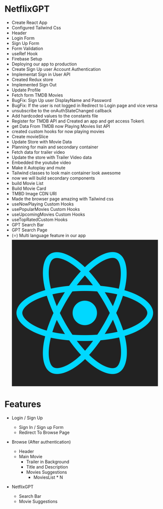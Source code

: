# NetflixGPT
- Create React App
- Configured Tailwind Css
- Header
- Login Form
- Sign Up Form
- Form Validation
- useRef Hook
- Firebase Setup
- Deploying our app to production
- Create Sign Up user Account Authentication
- Implementat Sign in User API
- Created Redux store
- Implemented Sign Out
- Update Profile
- Fetch form TMDB Movies
- BugFix: Sign Up user DisplayName and Password
- BugFix: If the user is not logged in Redirect to Login page and vice versa
- unsubscribe to the onAuthStateChanged callback
- Add hardcoded values to the constants file
- Register for TMDB API and Created an app and get access Token\
- get Data From TMDB now Playing Movies list API
- created custom hooks for now playing movies
- Create movieSlice
- Update Store with Movie Data
- Planning for main and secondary container
- Fetch data for trailer video
- Update the store with Trailer Video data
- Embedded the youtube video
- Make it Autoplay and mute
- Tailwind classes to look main container look awesome
- now we will build secondary components
- build Movie List
- Build Movie Card
- TMBD Image CDN URl
- Made the browser page amazing with Tailwind css
- useNowPlaying Custom Hooks
- usePopularMovies Custom Hooks
- useUpcomingMovies Custom Hooks
- useTopRatedCustom Hooks
- GPT Search Bar
- GPT Search Page
- (⭐) Multi language feature in our app
![alt text](image.png)

# Features
- Login / Sign Up
    - Sign In / Sign up Form
    - Redirect To Browse Page
- Browse (After authentication)
    - Header
    - Main Movie
        - Trailer in Background
        - Title and Description
        - Movies Suggestions
            - MoviesList * N

- NetflixGPT
    - Search Bar
    - Movie Suggestions